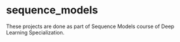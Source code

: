 # sequence_models
These projects are done as part of Sequence Models course of Deep Learning Specialization. 
